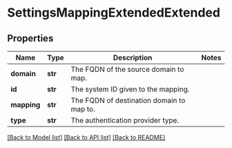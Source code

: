 # SettingsMappingExtendedExtended

## Properties
Name | Type | Description | Notes
------------ | ------------- | ------------- | -------------
**domain** | **str** | The FQDN of the source domain to map. | 
**id** | **str** | The system ID given to the mapping. | 
**mapping** | **str** | The FQDN of destination domain to map to. | 
**type** | **str** | The authentication provider type. | 

[[Back to Model list]](../README.md#documentation-for-models) [[Back to API list]](../README.md#documentation-for-api-endpoints) [[Back to README]](../README.md)


